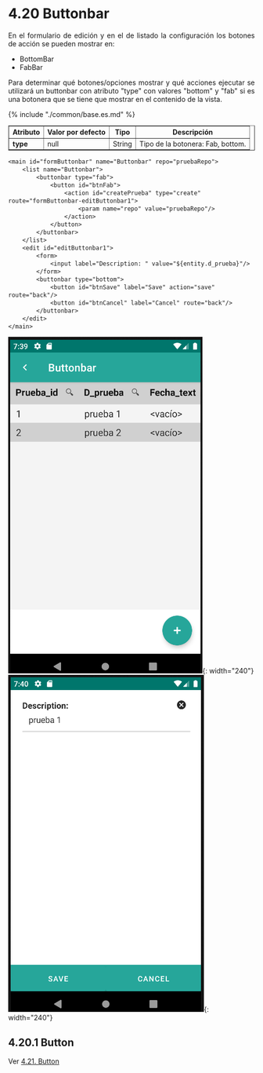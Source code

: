# 4.20 Buttonbar
<div style="text-align: justify;">
<p>
En el formulario de edición y en el de listado la configuración los botones de acción se pueden mostrar en:
</p>
<ul>
<li>BottomBar</li>
<li>FabBar</li>
</ul>
<p>
Para determinar qué botones/opciones mostrar y qué acciones ejecutar se utilizará un buttonbar con atributo "type" con valores "bottom" y "fab" si es una botonera que se tiene que mostrar en el contenido de la vista.
</p>
</div>
<table border="1">
    <thead>
        <tr>
            <th colspan="2">Atributo</th>
            <th>Valor por defecto</th>
            <th>Tipo</th>
            <th>Descripción</th>
         </tr>
    </thead>
    <tbody>
        {% include "./common/base.es.md" %}
        <tr>
            <td colspan="2"><strong>type</strong></td>
            <td>null</td>
            <td>String</td>
            <td style="text-align: justify;">Tipo de la botonera: Fab, bottom.</td>
        </tr>
    </tbody>
</table>

    <main id="formButtonbar" name="Buttonbar" repo="pruebaRepo">
        <list name="Buttonbar">
            <buttonbar type="fab">
                <button id="btnFab">
                    <action id="createPrueba" type="create" route="formButtonbar-editButtonbar1">
                        <param name="repo" value="pruebaRepo"/>
                    </action>
                </button>
            </buttonbar>
        </list>
        <edit id="editButtonbar1">
            <form>
                <input label="Description: " value="${entity.d_prueba}"/>
            </form>
            <buttonbar type="bottom">
                <button id="btnSave" label="Save" action="save" route="back"/>
                <button id="btnCancel" label="Cancel" route="back"/>
            </buttonbar>
        </edit>
    </main>

![Imagen 1](../img/buttonbar1.png){: width="240"} ![Imagen 2](../img/buttonbar2.png){: width="240"}

## 4.20.1 Button
Ver [4.21. Button](button.es.md)